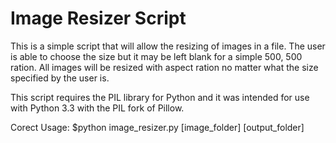 Image Resizer Script
====================

This is a simple script that will allow the resizing of images in a file. The user is able to choose the size but it may be left blank for a simple 500, 500 ration. All images will be resized with aspect ration no matter what the size specified by the user is.

This script requires the PIL library for Python and it was intended for use with Python 3.3 with the PIL fork of Pillow.

Corect Usage:
$python image_resizer.py [image_folder] [output_folder]

